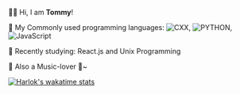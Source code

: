 👨‍🎓 Hi, I am **Tommy**!

🧭 My Commonly used programming languages:   ![CXX](https://img.shields.io/badge/C/C++-green?logo=cplusplus&labelColor=black), ![PYTHON](https://img.shields.io/badge/Python-blue?logo=python&labelColor=black), ![JavaScript](https://img.shields.io/badge/JavaScript-orange?logo=javascript&labelColor=black)

📖 Recently studying: React.js and Unix Programming  

🎵 Also a Music-lover 🤘~

[![Harlok's wakatime stats](https://github-readme-stats.vercel.app/api/wakatime?username=Azusaing&layout=compact)](https://github.com/anuraghazra/github-readme-stats)
